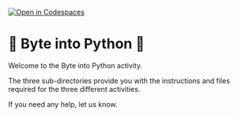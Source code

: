 [![Open in Codespaces](https://classroom.github.com/assets/launch-codespace-2972f46106e565e64193e422d61a12cf1da4916b45550586e14ef0a7c637dd04.svg)](https://classroom.github.com/open-in-codespaces?assignment_repo_id=20686072)
# :snake: Byte into Python :snake:

Welcome to the Byte into Python activity. 

The three sub-directories provide you with the instructions and files required for the three different activities.

If you need any help, let us know.


